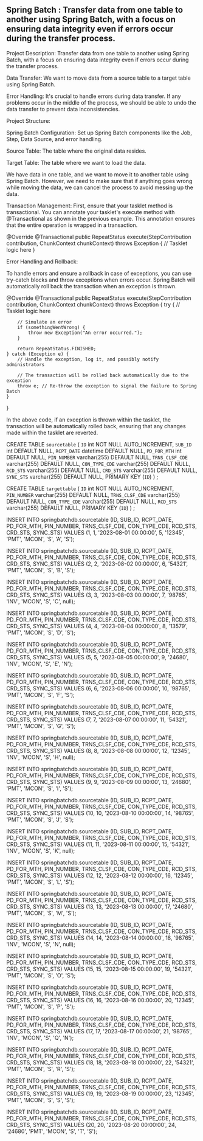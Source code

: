 Spring Batch : Transfer data from one table to another using Spring Batch, with a focus on ensuring data integrity even if errors occur during the transfer process.
------------------------------------------------------------------------------------------------------------

Project Description: Transfer data from one table to another using Spring Batch, with a focus on ensuring data integrity even if errors occur during the transfer process.


Data Transfer: We want to move data from a source table to a target table using Spring Batch.

Error Handling: It's crucial to handle errors during data transfer. If any problems occur in the middle of the process, we should be able to undo the data transfer to prevent data inconsistencies.

Project Structure:

Spring Batch Configuration: Set up Spring Batch components like the Job, Step, Data Source, and error handling.

Source Table: The table where the original data resides.

Target Table: The table where we want to load the data.

We have data in one table, and we want to move it to another table using Spring Batch. However, we need to make sure that if anything goes wrong while moving the data, we can cancel the process to avoid messing up the data.


Transaction Management:
First, ensure that your tasklet method is transactional. You can annotate your tasklet's execute method with @Transactional as shown in the previous example. This annotation ensures that the entire operation is wrapped in a transaction.

@Override
@Transactional
public RepeatStatus execute(StepContribution contribution, ChunkContext chunkContext) throws Exception {
// Tasklet logic here
}

Error Handling and Rollback:

To handle errors and ensure a rollback in case of exceptions, you can use try-catch blocks and throw exceptions when errors occur. Spring Batch will automatically roll back the transaction when an exception is thrown.

@Override
@Transactional
public RepeatStatus execute(StepContribution contribution, ChunkContext chunkContext) throws Exception {
try {
// Tasklet logic here

        // Simulate an error
        if (somethingWentWrong) {
            throw new Exception("An error occurred.");
        }

        return RepeatStatus.FINISHED;
    } catch (Exception e) {
        // Handle the exception, log it, and possibly notify administrators

        // The transaction will be rolled back automatically due to the exception
        throw e; // Re-throw the exception to signal the failure to Spring Batch
    }
}

In the above code, if an exception is thrown within the tasklet, the transaction will be automatically rolled back, ensuring that any changes made within the tasklet are reverted.


CREATE TABLE `sourcetable` (
`ID` int NOT NULL AUTO_INCREMENT,
`SUB_ID` int DEFAULT NULL,
`RCPT_DATE` datetime DEFAULT NULL,
`PD_FOR_MTH` int DEFAULT NULL,
`PIN_NUMBER` varchar(255) DEFAULT NULL,
`TRNS_CLSF_CDE` varchar(255) DEFAULT NULL,
`CON_TYPE_CDE` varchar(255) DEFAULT NULL,
`RCD_STS` varchar(255) DEFAULT NULL,
`CRD_STS` varchar(255) DEFAULT NULL,
`SYNC_STS` varchar(255) DEFAULT NULL,
PRIMARY KEY (`ID`)
) ;

CREATE TABLE `targettable` (
`ID` int NOT NULL AUTO_INCREMENT,
`PIN_NUMBER` varchar(255) DEFAULT NULL,
`TRNS_CLSF_CDE` varchar(255) DEFAULT NULL,
`CON_TYPE_CDE` varchar(255) DEFAULT NULL,
`RCD_STS` varchar(255) DEFAULT NULL,
PRIMARY KEY (`ID`)
) ;

INSERT INTO springbatchdb.sourcetable (ID, SUB_ID, RCPT_DATE, PD_FOR_MTH, PIN_NUMBER, TRNS_CLSF_CDE, CON_TYPE_CDE, RCD_STS, CRD_STS, SYNC_STS) VALUES (1, 1, '2023-08-01 00:00:00', 5, '12345', 'PMT', 'MCON', 'S', 'A', 'S');

INSERT INTO springbatchdb.sourcetable (ID, SUB_ID, RCPT_DATE, PD_FOR_MTH, PIN_NUMBER, TRNS_CLSF_CDE, CON_TYPE_CDE, RCD_STS, CRD_STS, SYNC_STS) VALUES (2, 2, '2023-08-02 00:00:00', 6, '54321', 'PMT', 'MCON', 'S', 'B', 'S');

INSERT INTO springbatchdb.sourcetable (ID, SUB_ID, RCPT_DATE, PD_FOR_MTH, PIN_NUMBER, TRNS_CLSF_CDE, CON_TYPE_CDE, RCD_STS, CRD_STS, SYNC_STS) VALUES (3, 3, '2023-08-03 00:00:00', 7, '98765', 'INV', 'MCON', 'S', 'C', null);

INSERT INTO springbatchdb.sourcetable (ID, SUB_ID, RCPT_DATE, PD_FOR_MTH, PIN_NUMBER, TRNS_CLSF_CDE, CON_TYPE_CDE, RCD_STS, CRD_STS, SYNC_STS) VALUES (4, 4, '2023-08-04 00:00:00', 8, '13579', 'PMT', 'MCON', 'S', 'D', 'S');

INSERT INTO springbatchdb.sourcetable (ID, SUB_ID, RCPT_DATE, PD_FOR_MTH, PIN_NUMBER, TRNS_CLSF_CDE, CON_TYPE_CDE, RCD_STS, CRD_STS, SYNC_STS) VALUES (5, 5, '2023-08-05 00:00:00', 9, '24680', 'INV', 'MCON', 'S', 'E', 'N');

INSERT INTO springbatchdb.sourcetable (ID, SUB_ID, RCPT_DATE, PD_FOR_MTH, PIN_NUMBER, TRNS_CLSF_CDE, CON_TYPE_CDE, RCD_STS, CRD_STS, SYNC_STS) VALUES (6, 6, '2023-08-06 00:00:00', 10, '98765', 'PMT', 'MCON', 'S', 'F', 'S');

INSERT INTO springbatchdb.sourcetable (ID, SUB_ID, RCPT_DATE, PD_FOR_MTH, PIN_NUMBER, TRNS_CLSF_CDE, CON_TYPE_CDE, RCD_STS, CRD_STS, SYNC_STS) VALUES (7, 7, '2023-08-07 00:00:00', 11, '54321', 'PMT', 'MCON', 'S', 'G', 'S');

INSERT INTO springbatchdb.sourcetable (ID, SUB_ID, RCPT_DATE, PD_FOR_MTH, PIN_NUMBER, TRNS_CLSF_CDE, CON_TYPE_CDE, RCD_STS, CRD_STS, SYNC_STS) VALUES (8, 8, '2023-08-08 00:00:00', 12, '12345', 'INV', 'MCON', 'S', 'H', null);

INSERT INTO springbatchdb.sourcetable (ID, SUB_ID, RCPT_DATE, PD_FOR_MTH, PIN_NUMBER, TRNS_CLSF_CDE, CON_TYPE_CDE, RCD_STS, CRD_STS, SYNC_STS) VALUES (9, 9, '2023-08-09 00:00:00', 13, '24680', 'PMT', 'MCON', 'S', 'I', 'S');

INSERT INTO springbatchdb.sourcetable (ID, SUB_ID, RCPT_DATE, PD_FOR_MTH, PIN_NUMBER, TRNS_CLSF_CDE, CON_TYPE_CDE, RCD_STS, CRD_STS, SYNC_STS) VALUES (10, 10, '2023-08-10 00:00:00', 14, '98765', 'PMT', 'MCON', 'S', 'J', 'S');

INSERT INTO springbatchdb.sourcetable (ID, SUB_ID, RCPT_DATE, PD_FOR_MTH, PIN_NUMBER, TRNS_CLSF_CDE, CON_TYPE_CDE, RCD_STS, CRD_STS, SYNC_STS) VALUES (11, 11, '2023-08-11 00:00:00', 15, '54321', 'INV', 'MCON', 'S', 'K', null);

INSERT INTO springbatchdb.sourcetable (ID, SUB_ID, RCPT_DATE, PD_FOR_MTH, PIN_NUMBER, TRNS_CLSF_CDE, CON_TYPE_CDE, RCD_STS, CRD_STS, SYNC_STS) VALUES (12, 12, '2023-08-12 00:00:00', 16, '12345', 'PMT', 'MCON', 'S', 'L', 'S');

INSERT INTO springbatchdb.sourcetable (ID, SUB_ID, RCPT_DATE, PD_FOR_MTH, PIN_NUMBER, TRNS_CLSF_CDE, CON_TYPE_CDE, RCD_STS, CRD_STS, SYNC_STS) VALUES (13, 13, '2023-08-13 00:00:00', 17, '24680', 'PMT', 'MCON', 'S', 'M', 'S');

INSERT INTO springbatchdb.sourcetable (ID, SUB_ID, RCPT_DATE, PD_FOR_MTH, PIN_NUMBER, TRNS_CLSF_CDE, CON_TYPE_CDE, RCD_STS, CRD_STS, SYNC_STS) VALUES (14, 14, '2023-08-14 00:00:00', 18, '98765', 'INV', 'MCON', 'S', 'N', null);

INSERT INTO springbatchdb.sourcetable (ID, SUB_ID, RCPT_DATE, PD_FOR_MTH, PIN_NUMBER, TRNS_CLSF_CDE, CON_TYPE_CDE, RCD_STS, CRD_STS, SYNC_STS) VALUES (15, 15, '2023-08-15 00:00:00', 19, '54321', 'PMT', 'MCON', 'S', 'O', 'S');

INSERT INTO springbatchdb.sourcetable (ID, SUB_ID, RCPT_DATE, PD_FOR_MTH, PIN_NUMBER, TRNS_CLSF_CDE, CON_TYPE_CDE, RCD_STS, CRD_STS, SYNC_STS) VALUES (16, 16, '2023-08-16 00:00:00', 20, '12345', 'PMT', 'MCON', 'S', 'P', 'S');

INSERT INTO springbatchdb.sourcetable (ID, SUB_ID, RCPT_DATE, PD_FOR_MTH, PIN_NUMBER, TRNS_CLSF_CDE, CON_TYPE_CDE, RCD_STS, CRD_STS, SYNC_STS) VALUES (17, 17, '2023-08-17 00:00:00', 21, '98765', 'INV', 'MCON', 'S', 'Q', 'N');

INSERT INTO springbatchdb.sourcetable (ID, SUB_ID, RCPT_DATE, PD_FOR_MTH, PIN_NUMBER, TRNS_CLSF_CDE, CON_TYPE_CDE, RCD_STS, CRD_STS, SYNC_STS) VALUES (18, 18, '2023-08-18 00:00:00', 22, '54321', 'PMT', 'MCON', 'S', 'R', 'S');

INSERT INTO springbatchdb.sourcetable (ID, SUB_ID, RCPT_DATE, PD_FOR_MTH, PIN_NUMBER, TRNS_CLSF_CDE, CON_TYPE_CDE, RCD_STS, CRD_STS, SYNC_STS) VALUES (19, 19, '2023-08-19 00:00:00', 23, '12345', 'PMT', 'MCON', 'S', 'S', 'S');

INSERT INTO springbatchdb.sourcetable (ID, SUB_ID, RCPT_DATE, PD_FOR_MTH, PIN_NUMBER, TRNS_CLSF_CDE, CON_TYPE_CDE, RCD_STS, CRD_STS, SYNC_STS) VALUES (20, 20, '2023-08-20 00:00:00', 24, '24680', 'PMT', 'MCON', 'S', 'T', 'S');
